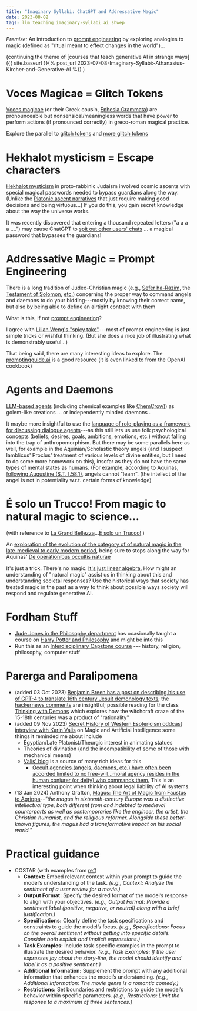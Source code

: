 ```yaml
---
title: "Imaginary Syllabi: ChatGPT and Addressative Magic"
date: 2023-08-02
tags: llm teaching imaginary-syllabi ai shwep
---
```


*Premise:*  An introduction to [prompt engineering](https://en.wikipedia.org/wiki/Prompt_engineering) by exploring analogies to magic (defined as "ritual meant to effect changes in the world")... 

(continuing the theme of [courses that teach generative AI in strange ways]({{ site.baseurl }}{% post_url 2023-07-08-Imaginary-Syllabi:-Athanasius-Kircher-and-Generative-AI %}) )

# Voces Magicae = Glitch Tokens

[Voces magicae](https://en.wikipedia.org/wiki/Voces_magicae) (or their Greek cousin, [Ephesia Grammata](https://en.wikipedia.org/wiki/Ephesia_Grammata)) are pronounceable but nonsensical/meaningless words that have power to perform actions (if pronounced correctly) in greco-roman magical practice.

Explore the parallel to [glitch tokens](https://www.lesswrong.com/posts/aPeJE8bSo6rAFoLqg/solidgoldmagikarp-plus-prompt-generation) and [more glitch tokens](https://www.lesswrong.com/posts/kmWrwtGE9B9hpbgRT/a-search-for-more-chatgpt-gpt-3-5-gpt-4-unspeakable-glitch)

# Hekhalot mysticism = Escape characters

[Hekhalot mysticism](https://shwep.net/podcast/palaces-of-heavenly-wisdom-the-hekhalot-and-merkavah-traditions/) in proto-rabbinic Judaism involved cosmic ascents with special magical passwords needed to bypass guardians along the way. (Unlike the [Platonic ascent narratives](https://shwep.net/podcast/nowhere-to-go-but-up-philosophic-ascent-in-plato/) that just require making good decisions and being virtuous...)  If you do this, you gain secret knowledge about the way the universe works.

It was recently discovered that entering a thousand repeated letters ("a a a a ....") may cause ChatGPT to [spit out other users' chats](https://twitter.com/nostalgebraist/status/1686576041803096065) ... a magical password that bypasses the guardians!

# Addressative Magic = Prompt Engineering

There is a long tradition of Judeo-Christian magic (e.g., [Sefer ha-Razim](https://shwep.net/podcast/exploring-the-sefer-ha-razim/), the [Testament of Solomon](https://shwep.net/podcast/the-testament-of-solomon-and-the-solomonic-tradition/), [etc.](https://shwep.net/podcast/the-testament-of-solomon-and-the-solomonic-tradition-part-ii/)) concerning the proper way to command angels and daemons to do your bidding---mostly by knowing their correct name, but also by being able to define an airtight contract with them

What is this, if not [prompt engineering](https://en.wikipedia.org/wiki/Prompt_engineering)? 

I agree with [Lilian Weng's "spicy take"](https://lilianweng.github.io/posts/2023-03-15-prompt-engineering/)---most of prompt engineering is just simple tricks or wishful thinking. (But she does a nice job of illustrating what is demonstrably useful...)

That being said, there are many interesting ideas to explore.  The [promptingguide.ai](https://www.promptingguide.ai) is a good resource (it is even linked to from the OpenAI cookbook)


# Agents and Daemons

[LLM-based agents](https://lilianweng.github.io/posts/2023-06-23-agent/) (including chemical examples like [ChemCrow)](https://arxiv.org/abs/2304.05376)) as golem-like creations ... or independently minded daemons .

It maybe more insightful to use the [language of role-playing as a framework for discussing dialogue agents](https://doi.org/10.1038/s41586-023-06647-8)---as this still lets us use folk 
psychological concepts (beliefs, desires, goals, ambitions, emotions, etc.) without falling into the trap of anthropomorphism. But there may be some parallels here as well, for example in the Aquinian/Scholastic theory angels (and I suspect Iamblicus' Proclus' treatment of various levels of divine entities, but I need to do some more homework on this), insofar as they do not have the same types of mental states as humans.  (For example, according to Aquinas, [following Augustine (S.T. I.58.1)](https://www.newadvent.org/summa/1058.htm#article7), angels cannot "learn". (the intellect of the angel is not in potentiality w.r.t. certain forms of knowledge)


# É solo un Trucco! From magic to natural magic to science...

(with reference to [La Grand Bellezza](https://en.wikipedia.org/wiki/The_Great_Beauty)...[É solo un Trucco!](https://www.youtube.com/watch?v=GOF_YCcg8OM) ) 

An [exploration of the evolution of the category of of natural magic in the late-medieval to early modern period](https://link.springer.com/referenceworkentry/10.1007/978-3-319-02848-4_956-1), being sure to stops along the way for Aquinas' [De operationibus occultis naturae](https://isidore.co/aquinas/OperatOccult.htm)

It's just a trick.  There's no magic.  [It's just linear algebra.](https://writings.stephenwolfram.com/2023/02/what-is-chatgpt-doing-and-why-does-it-work/)   How might an understanding of "natural magic" assist us in thinking about this and understanding societal responses?  Use the historical ways that society has treated magic in the past as a way to think about possible ways society will respond and regulate generative AI.

# Fordham Stuff

* [Jude Jones in the Philosophy department](https://www.fordham.edu/info/20945/philosophy_faculty_students_and_staff/7343/judith_jones) has ocasionally taught a course on [Harry Potter and Philosophy](https://fordhamobserver.com/32456/london/a-cup-of-tea-with-a-spoonful-of-magic/) and might be into this
* Run this as an [Interdisciplinary Capstone course](https://bulletin.fordham.edu/undergraduate/fordham-college-core-curriculum/capstone-courses/) --- history, religion, philosophy, computer stuff


# Parerga and Paralipomena

* (added 03 Oct 2023) [Benjamin Breen has a post on describing his use of GPT-4 to translate 16th century Jesuit demonology texts](https://resobscura.substack.com/p/translating-latin-demonology-manuals); the [hackernews comments](https://news.ycombinator.com/item?id=37752272) are insightful;  possible reading for the class [Thinking with Demons](https://amzn.to/3tbX0Yy) which explores how the witchcraft craze of the 15-18th centuries was a product of "rationality"
* (added 09 Nov 2023) [Secret History of Western Esotericism oddcast interview with Karin Valis](https://shwep.net/oddcast/karin-valis-on-magic-and-artificial-intelligence/) on Magic and Artificial Intelligence some things it reminded me about include
    - Egyptian/Late Platonist/Theurgic interest in animating statues
    - Theories of divination (and the incompatibility of some of those with mechanical means)
    - [Valis' blog](https://mercurialminutes.substack.com) is a source of many rich ideas for this
        - [Occult agencies (angels, daemons, etc.) have often been accorded limited to no free-will...moral agency resides in the human conjurer (or deity) who commands them.](https://mercurialminutes.substack.com/p/machine-learning-goetia)  This is an interesting point when thinking about legal liability of AI systems. 
* (13 Jan 2024) Anthony Grafton, [Magus: The Art of Magic from Faustus to Agrippa](https://amzn.to/48vl092)--*"the magus in sixteenth-century Europe was a distinctive intellectual type, both different from and indebted to medieval counterparts as well as contemporaries like the engineer, the artist, the Christian humanist, and the religious reformer. Alongside these better-known figures, the magus had a transformative impact on his social world."* 

# Practical guidance

- COSTAR (with examples from [ref](https://levelup.gitconnected.com/a-comprehensive-guide-to-prompt-engineering-unveiling-the-power-of-the-costar-template-944897251101))
    - **Context:** Embed relevant context within your prompt to guide the model’s understanding of the task.  *(e.g., Context: Analyze the sentiment of a user review for a movie.)*
    - **Output Format:** Specify the desired format of the model’s response to align with your objectives. *(e.g., Output Format: Provide a sentiment label (positive, negative, or neutral) along with a brief justification.)*
    - **Specifications:** Clearly define the task specifications and constraints to guide the model’s focus. *(e.g.,  Specifications: Focus on the overall sentiment without getting into specific details. Consider both explicit and implicit expressions.)*
    - **Task Examples:** Include task-specific examples in the prompt to illustrate the desired behavior. *(e.g., Task Examples: If the user expresses joy about the story-line, the model should identify and label it as a positive sentiment.)*
    - **Additional Information:** Supplement the prompt with any additional information that enhances the model’s understanding. *(e.g., Additional Information: The movie genre is a romantic comedy.)*
    - **Restrictions:** Set boundaries and restrictions to guide the model’s behavior within specific parameters. *(e.g., Restrictions: Limit the response to a maximum of three sentences.)*


